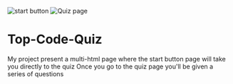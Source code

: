 ![start button](https://user-images.githubusercontent.com/86331887/134639232-3fdcd078-f623-4b0a-9e81-1616368d85f0.PNG)
![Quiz page](https://user-images.githubusercontent.com/86331887/134639248-3b60ca85-9c85-45ad-9210-a5744b9a3e8b.PNG)
# Top-Code-Quiz

My project present a multi-html page where the start button page will take you directly to the quiz 
Once you go to the quiz page you'll be given a series of questions 
